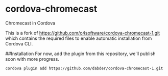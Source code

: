 cordova-chromecast
==================

Chromecast in Cordova

This is a fork of https://github.com/c4software/cordova-chromecast-1.git
which contains the required files to enable automatic installation from Cordova CLI.


##Installation
For now, add the plugin from this repository, we'll publish soon with more progress.

```
cordova plugin add https://github.com/dabder/cordova-chromecast-1.git
```
